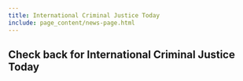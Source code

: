 ```yaml
---
title: International Criminal Justice Today
include: page_content/news-page.html
---
```


## Check back for International Criminal Justice Today
